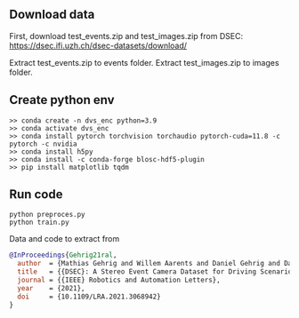## Download data

First, download test_events.zip and test_images.zip from DSEC: https://dsec.ifi.uzh.ch/dsec-datasets/download/

Extract test_events.zip to events folder.
Extract test_images.zip to images folder.


## Create python env

```
>> conda create -n dvs_enc python=3.9
>> conda activate dvs_enc
>> conda install pytorch torchvision torchaudio pytorch-cuda=11.8 -c pytorch -c nvidia
>> conda install h5py 
>> conda install -c conda-forge blosc-hdf5-plugin
>> pip install matplotlib tqdm
```

## Run code
```
python preproces.py
python train.py
```

Data and code to extract from

```bibtex
@InProceedings{Gehrig21ral,
  author  = {Mathias Gehrig and Willem Aarents and Daniel Gehrig and Davide Scaramuzza},
  title   = {{DSEC}: A Stereo Event Camera Dataset for Driving Scenarios},
  journal = {{IEEE} Robotics and Automation Letters},
  year    = {2021},
  doi     = {10.1109/LRA.2021.3068942}
}
```
